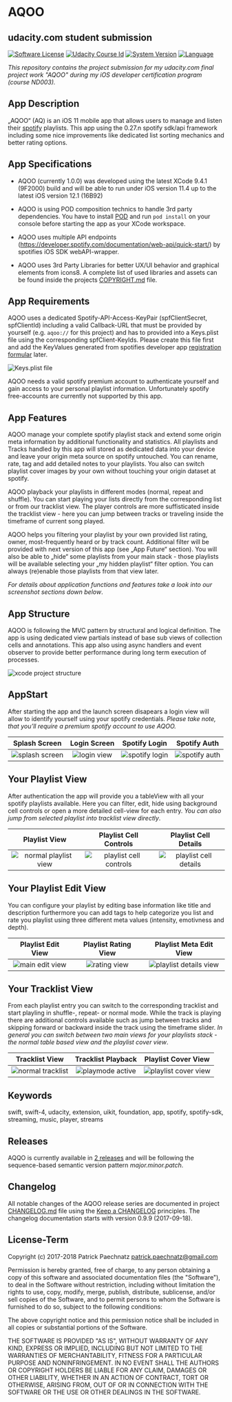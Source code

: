# AQOO
## udacity.com student submission

[![Software License](https://img.shields.io/badge/license-MIT-brightgreen.svg)](LICENSE)
[![Udacity Course Id](https://img.shields.io/badge/course-ND003-37C6EE.svg)](COURSE)
[![System Version](https://img.shields.io/badge/version-1.0.0-blue.svg)](VERSION)
[![Language](https://img.shields.io/badge/swift-4.0-orange.svg)](http://swift.org)

*This repository contains the project submission for my udacity.com final project work "AQOO" during my iOS developer certification program (course ND003).*

## App Description

„AQOO“ (AQ) is an iOS 11 mobile app that allows users to manage and listen their [spotify](http://spotify.com/) playlists. This app using the 0.27.n spotify sdk/api framework including some nice improvements like dedicated list sorting mechanics and better rating options.

## App Specifications

- AQOO (currently 1.0.0) was developed using the latest XCode 9.4.1 (9F2000) build and will be able to run under iOS version 11.4 up to the latest iOS version 12.1 (16B92) 

- AQOO is using POD composition technics to handle 3rd party dependencies. You have to install [POD](https://guides.cocoapods.org/using/getting-started.html) 
and run ```pod install``` on your console before starting the app as your XCode workspace.

- AQOO uses multiple API endpoints (https://developer.spotify.com/documentation/web-api/quick-start/) by spotifies iOS SDK webAPI-wrapper.

- AQOO uses 3rd Party Libraries for better UX/UI behavior and graphical elements from icons8. A complete list of used libraries and assets can be found inside the projects [COPYRIGHT.md](COPYRIGHT.md) file.

## App Requirements

AQOO uses a dedicated Spotify-API-Access-KeyPair (spfClientSecret, spfClientId) including a valid Callback-URL that must be provided by yourself (e.g. ```aqoo://``` for this project) and has to provided into a Keys.plist file using the corresponding spfClient-KeyIds. Please create this file first and add the KeyValues generated from spotifies developer app  [registration formular](https://developer.spotify.com/documentation/general/guides/app-settings/#register-your-app) later. 

![Keys.plist file](github/media/aq_keys_plist.jpg) 

AQOO needs a valid spotify premium account to authenticate yourself and gain access to your personal playlist information. Unfortunately spotify free-accounts are currently not supported by this app.

## App Features

AQOO manage your complete spotify playlist stack and extend some origin meta information by additional functionality and statistics. All playlists and Tracks handled by this app will stored as dedicated data into your device and leave your origin meta source on spotify untouched. You can rename, rate, tag and add detailed notes to your playlists. You also can switch playlist cover images by your own without touching your origin dataset at spotify.

AQOO playback your playlists in different modes (normal, repeat and shuffle). You can start playing your lists directly from the corresponding list or from our tracklist view. The player controls are more suffisticated inside the tracklist view - here you can jump between tracks or traveling inside the timeframe of current song played.

AQOO helps you filtering your playlist by your own provided list rating, owner, most-frequently heard or by track count. Additional filter will be provided with next version of this app (see „App Future“ section). You will also be able to „hide“ some playlists from your main stack - those playlists will be available selecting your „my hidden playlist“ filter option. You can always (re)enable those playlists from that view later.

*For details about application functions and features take a look into our screenshot sections down below*.

## App Structure

AQOO is following the MVC pattern by structural and logical definition. The app is using dedicated view partials instead of base sub views of collection cells and annotations. This app also using async handlers and event observer to provide better performance during long term execution of processes. 

![xcode project structure](github/media/aq_code_01.jpg) 

## AppStart

After starting the app and the launch screen disapears a login view will allow to identify yourself using your spotify credentials. *Please take note, that you’ll require a premium spotify account to use AQOO.*

Splash Screen | Login Screen | Spotify Login | Spotify Auth
:-------------------------:|:-------------------------:|:-------------------------:|:-------------------------:
![splash screen](github/media/small/aq_launch_01.png)  |  ![login view](github/media/small/aq_login_01.png) | ![spotify login](github/media/small/aq_spotify_login_01.png)  |  ![spotify auth](github/media/small/aq_spotify_auth_02.png)

##  Your Playlist View

After authentication the app will provide you a tableView with all your spotify playlists available. Here you can filter, edit, hide using background cell controls or open a more detailed cell-view for each entry. *You can also jump from selected playlist into tracklist view directly*.

Playlist View | Playlist Cell Controls | Playlist Cell Details 
:-------------------------:|:-------------------------:|:-------------------------:
![normal playlist view](github/media/small/aq_playlist_04.png) |  ![playlist cell controls](github/media/small/aq_playlist_03.png) | ![playlist cell details](github/media/small/aq_playlist_02.png)

## Your Playlist Edit View

You can configure your playlist by editing base information like title and description furthermore you can add tags to help categorize you list  and rate you playlist using three different meta values (intensity, emotivness and depth).

Playlist Edit View | Playlist Rating View | Playlist Meta Edit View
:-------------------------:|:-------------------------:|:-------------------------:
![main edit view](github/media/small/aq_playlist_edit_01.png) |  ![rating view](github/media/small/aq_playlist_edit_02.png) | ![playlist details view](github/media/small/aq_playlist_edit_03.png)

## Your Tracklist View

From each playlist entry you can switch to the corresponding tracklist and start playling in shuffle-, repeat- or normal mode. While the track is playing there are additional controls available such as jump between tracks and skipping forward or backward inside the track using the timeframe slider. *In general you can switch between two main views for your playlists stack - the normal table based view and the playlist cover view*. 

Tracklist View | Tracklist Playback | Playlist Cover View
:-------------------------:|:-------------------------:|:-------------------------:
![normal tracklist](github/media/small/aq_tracklist_01.png) |  ![playmode active](github/media/small/aq_tracklist_02.png) | ![playlist cover view](github/media/small/aq_coverlist_01.png)

## Keywords
swift, swift-4, udacity, extension, uikit, foundation, app, spotify, spotify-sdk, streaming, music, player, streams

## Releases

AQQO is currently available in [2 releases](https://github.com/paterik/udacity-ios-virtual-tourist/releases) and will be following the sequence-based semantic version pattern _major.minor.patch_.

## Changelog

All notable changes of the AQOO release series are documented in project [CHANGELOG.md](CHANGELOG.md) file using the [Keep a CHANGELOG](http://keepachangelog.com/) principles. The changelog documentation starts with version 0.9.9 (2017-09-18).

## License-Term

Copyright (c) 2017-2018 Patrick Paechnatz <patrick.paechnatz@gmail.com>
                                                                           
Permission is hereby granted,  free of charge,  to any  person obtaining a copy of this software and associated documentation files (the "Software"), to deal in the Software without restriction,  including without limitation the rights to use,  copy, modify, merge, publish,  distribute, sublicense, and/or sell copies  of the  Software,  and to permit  persons to whom  the Software is furnished to do so, subject to the following conditions:       
                                                                           
The above copyright notice and this permission notice shall be included in all copies or substantial portions of the Software.
                                                                           
THE SOFTWARE IS PROVIDED "AS IS", WITHOUT WARRANTY OF ANY KIND, EXPRESS OR IMPLIED, INCLUDING  BUT NOT  LIMITED TO THE WARRANTIES OF MERCHANTABILITY, FITNESS FOR A PARTICULAR  PURPOSE AND  NONINFRINGEMENT.  IN NO EVENT SHALL THE AUTHORS OR COPYRIGHT HOLDERS BE LIABLE FOR ANY CLAIM, DAMAGES OR OTHER LIABILITY,  WHETHER IN AN ACTION OF CONTRACT,  TORT OR OTHERWISE,  ARISING FROM,  OUT OF  OR IN CONNECTION  WITH THE  SOFTWARE  OR THE  USE OR  OTHER DEALINGS IN THE SOFTWARE.

